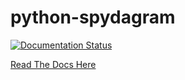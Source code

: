 # python-spydagram

[![Documentation Status](https://readthedocs.org/projects/python-spydagram/badge/?version=latest)](https://python-spydagram.readthedocs.io/en/latest/?badge=latest)

[Read The Docs Here](https://python-spydagram.readthedocs.io/)

